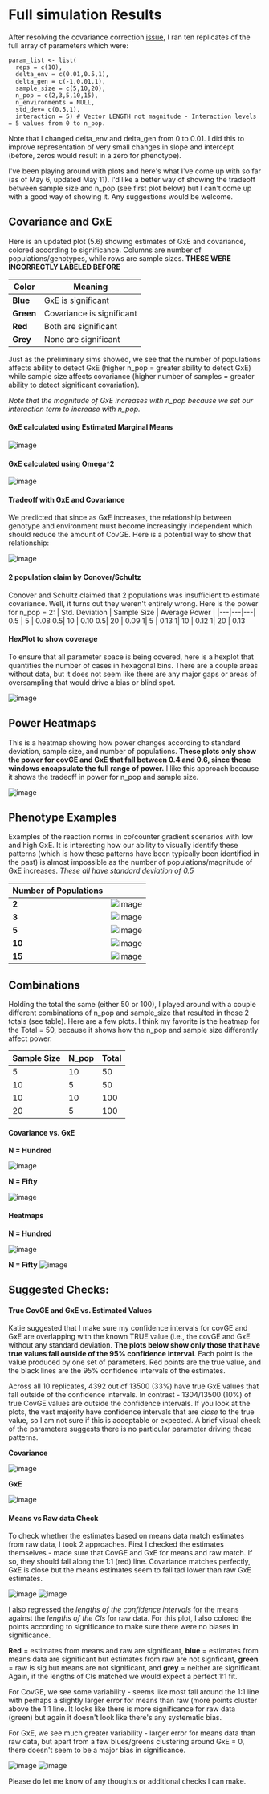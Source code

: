 # Full simulation Results


After resolving the covariance correction [issue](https://github.com/RCN-ECS/CnGV/blob/master/notebook/20200416_MA_SimResults_Round3.md), I ran ten replicates of the full array of parameters which were: 

```{param list}
param_list <- list( 
  reps = c(10),
  delta_env = c(0.01,0.5,1),
  delta_gen = c(-1,0.01,1),
  sample_size = c(5,10,20), 
  n_pop = c(2,3,5,10,15), 
  n_environments = NULL,
  std_dev= c(0.5,1), 
  interaction = 5) # Vector LENGTH not magnitude - Interaction levels = 5 values from 0 to n_pop.
```
Note that I changed delta_env and delta_gen from 0 to 0.01. I did this to improve representation of very small changes in slope and intercept (before, zeros would result in a zero for phenotype). 

I've been playing around with plots and here's what I've come up with so far (as of May 6, updated May 11). I'd like a better way of showing the tradeoff between sample size and n_pop (see first plot below) but I can't come up with a good way of showing it. Any suggestions would be welcome.

## Covariance and GxE
Here is an updated plot (5.6) showing estimates of GxE and covariance, colored according to significance. Columns are number of populations/genotypes, while rows are sample sizes. **THESE WERE INCORRECTLY LABELED BEFORE**

|Color|Meaning|
|---|---|
**Blue** | GxE is significant
**Green** | Covariance is significant
**Red** | Both are significant
**Grey** | None are significant

Just as the preliminary sims showed, we see that the number of populations affects ability to detect GxE (higher n_pop = greater ability to detect GxE) while sample size affects covariance (higher number of samples = greater ability to detect significant covariation). 

*Note that the magnitude of GxE increases with n_pop because we set our interaction term to increase with n_pop.* 

#### GxE calculated using Estimated Marginal Means

![image](https://github.com/RCN-ECS/CnGV/blob/master/results/notebook_figs/5.7.gxe_covEMM.png)

#### GxE calculated using Omega^2

![image](https://github.com/RCN-ECS/CnGV/blob/master/results/notebook_figs/5.7cov_gxe_omega2.png)

#### Tradeoff with GxE and Covariance

We predicted that since as GxE increases, the relationship between genotype and environment must become increasingly independent which should reduce the amount of CovGE. Here is a potential way to show that relationship: 

![image](https://github.com/RCN-ECS/CnGV/blob/master/results/notebook_figs/5.12.CovGxETradeoff.png)

#### 2 population claim by Conover/Schultz
Conover and Schultz claimed that 2 populations was insufficient to estimate covariance. Well, it turns out they weren't entirely wrong. Here is the power for n_pop = 2:
| Std. Deviation | Sample Size | Average Power | 
|---|---|---|
 0.5 | 5 | 0.08
0.5| 10 | 0.10
0.5| 20 | 0.09
1| 5 | 0.13
1| 10 | 0.12
1| 20 | 0.13

#### HexPlot to show coverage

To ensure that all parameter space is being covered, here is a hexplot that quantifies the number of cases in hexagonal bins. 
There are a couple areas without data, but it does not seem like there are any major gaps or areas of oversampling that would drive a bias or blind spot.

![image](https://github.com/RCN-ECS/CnGV/blob/master/results/notebook_figs/5.7.hexplot.png)

## Power Heatmaps

This is a heatmap showing how power changes according to standard deviation, sample size, and number of populations. **These plots only show the power for covGE and GxE that fall between 0.4 and 0.6, since these windows encapsulate the full range of power.** I like this approach because it shows the tradeoff in power for n_pop and sample size.

![image](https://github.com/RCN-ECS/CnGV/blob/master/results/notebook_figs/5.11Gxe_Cov_heatmap.png)

## Phenotype Examples

Examples of the reaction norms in co/counter gradient scenarios with low and high GxE. It is interesting how our ability to visually identify these patterns (which is how these patterns have been typically been identified in the past) is almost impossible as the number of populations/magnitude of GxE increases. *These all have standard deviation of 0.5*

| Number of Populations | |
|--- | --- |
| **2** | ![image](https://github.com/RCN-ECS/CnGV/blob/master/results/notebook_figs/2pop.png)|
| **3** | ![image](https://github.com/RCN-ECS/CnGV/blob/master/results/notebook_figs/3pop.png)|
| **5** | ![image](https://github.com/RCN-ECS/CnGV/blob/master/results/notebook_figs/5pop.png)|
| **10** | ![image](https://github.com/RCN-ECS/CnGV/blob/master/results/notebook_figs/10pop.png)|
| **15** | ![image](https://github.com/RCN-ECS/CnGV/blob/master/results/notebook_figs/15pop.png)| 

## Combinations

Holding the total the same (either 50 or 100), I played around with a couple different combinations of n_pop and sample_size that resulted in those 2 totals (see table). Here are a few plots. I think my favorite is the heatmap for the Total = 50, because it shows how the n_pop and sample size differently affect power. 

| Sample Size | N_pop | Total |
| --- | --- | --- |
5|10|50
10|5|50
10|10|100
20|5|100

#### Covariance vs. GxE

**N = Hundred**

![image](https://github.com/RCN-ECS/CnGV/blob/master/results/notebook_figs/5.11.hundie_covgxe.png)

**N = Fifty**

![image](https://github.com/RCN-ECS/CnGV/blob/master/results/notebook_figs/5.11.fitty_covgxe.png)

#### Heatmaps

**N = Hundred**

![image](https://github.com/RCN-ECS/CnGV/blob/master/results/notebook_figs/5.11.hundieHeatmaps.png)

**N = Fifty**
![image](https://github.com/RCN-ECS/CnGV/blob/master/results/notebook_figs/5.11.fitty_heatmap.png)


## Suggested Checks: 

#### True CovGE and GxE vs. Estimated Values
Katie suggested that I make sure my confidence intervals for covGE and GxE are overlapping with the known TRUE value (i.e., the covGE and GxE without any standard deviation. **The plots below show only those that have true values fall outside of the 95% confidence interval**. Each point is the value produced by one set of parameters. Red points are the true value, and the black lines are the 95% confidence intervals of the estimates. 

Across all 10 replicates, 4392 out of 13500 (33%) have true GxE values that fall outside of the confidence intervals. In contrast - 1304/13500 (10%) of true CovGE values are outside the confidence intervals. If you look at the plots, the vast majority have confidence intervals that are *close* to the true value, so I am not sure if this is acceptable or expected. A brief visual check of the parameters suggests there is no particular parameter driving these patterns. 

**Covariance**

![image](https://github.com/RCN-ECS/CnGV/blob/master/results/notebook_figs/5.8.covanoms.png)

**GxE**

![image](https://github.com/RCN-ECS/CnGV/blob/master/results/notebook_figs/5.8.GxEanoms.png)


#### Means vs Raw data Check

To check whether the estimates based on means data match estimates from raw data, I took 2 approaches. First I checked the estimates themselves - made sure that CovGE and GxE for means and raw match. If so, they should fall along the 1:1 (red) line. Covariance matches perfectly, GxE is close but the means estimates seem to fall tad lower than raw GxE estimates. 

![image](https://github.com/RCN-ECS/CnGV/blob/master/results/notebook_figs/5.8.covmeansraw.png)
![image](https://github.com/RCN-ECS/CnGV/blob/master/results/notebook_figs/5.8.gxemeancheck.png)

I also regressed the *lengths of the confidence intervals* for the means against the *lengths of the CIs* for raw data. For this plot, I also colored the points according to significance to make sure there were no biases in significance. 

**Red** = estimates from means and raw are significant, **blue** = estimates from means data are significant but estimates from raw are not signficant, **green** = raw is sig but means are not significant, and **grey** = neither are significant. Again, if the lengths of CIs matched we would expect a perfect 1:1 fit. 

For CovGE, we see some variability - seems like most fall around the 1:1 line with perhaps a slightly larger error for means than raw (more points cluster above the 1:1 line. It looks like there is more significance for raw data (green) but again it doesn't look like there's any systematic bias.

For GxE, we see much greater variability - larger error for means data than raw data, but apart from a few blues/greens clustering around GxE = 0, there doesn't seem to be a major bias in significance. 

![image](https://github.com/RCN-ECS/CnGV/blob/master/results/notebook_figs/5.8.coverrormeans.png)
![image](https://github.com/RCN-ECS/CnGV/blob/master/results/notebook_figs/5.8.GxEmeanserror.png)

Please do let me know of any thoughts or additional checks I can make. 



